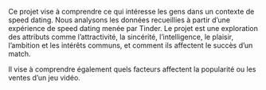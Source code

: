 Ce projet vise à comprendre ce qui intéresse les gens dans un contexte de speed dating. Nous analysons les données recueillies à partir d’une expérience de speed dating menée par Tinder. Le projet est une exploration des attributs comme l’attractivité, la sincérité, l’intelligence, le plaisir, l’ambition et les intérêts communs, et comment ils affectent le succès d’un match.

Il vise à comprendre également quels facteurs affectent la popularité ou les ventes d’un jeu vidéo. 